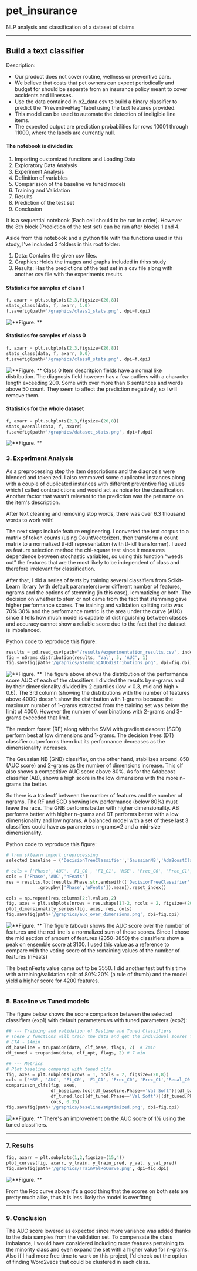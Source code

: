 # pet_insurance
NLP analysis and classification of a dataset of claims


---
## Build a text classifier

Description:
- Our product does not cover routine, wellness or preventive care. 
- We believe that costs that pet owners can expect periodically and budget for should be separate from an insurance policy meant to cover accidents and illnesses.
- Use the data contained in p2_data.csv to build a binary classifier to predict the “PreventiveFlag” label using the text features provided. 
- This model can be used to automate the detection of ineligible line items. 
- The expected output are prediction probabilities for rows 10001 through 11000, where the labels are currently null.


#### The notebook is divided in:

1. Importing customized functions and Loading Data
2. Exploratory Data Analysis
3. Experiment Analysis
4. Definition of variables
5. Comparisson of the baseline vs tuned models
6. Training and Validation
7. Results
8. Prediction of the test set 
9. Conclusion

It is a sequential notebook (Each cell should to be run in order). However the 8th block (Prediction of the test set) can be run after blocks 1 and 4.   

Aside from this notebook and a python file with the functions used in this study, I've included 3 folders in this root folder: 
1. Data: Contains the given csv files. 
2. Graphics: Holds the images and graphs included in thiss study
3. Results: Has the predictions of the test set in a csv file along with another csv file with the experiments results. 

#### Statistics for samples of class 1

```python
f, axarr = plt.subplots(2,3,figsize=(20,8))
stats_class(data, f, axarr, 1.0) 
f.savefig(path+'/graphics/class1_stats.png', dpi=f.dpi)
```
![**Figure. **](graphics/class1_stats.png)

#### Statistics for samples of class 0

```python
f, axarr = plt.subplots(2,3,figsize=(20,8))
stats_class(data, f, axarr, 0.0)
f.savefig(path+'/graphics/class0_stats.png', dpi=f.dpi)
```
![**Figure. **](graphics/class0_stats.png)
Class 0 Item descritpion fields have a normal like distribution. The diagnosis field however has a few outliers with a character length exceeding 200. Some with over more than 6 sentences and words above 50 count. They seem to affect the prediction negatively, so I will remove them.

#### Statistics for the whole dataset
```python
f, axarr = plt.subplots(2,3,figsize=(20,8))
stats_overall(data, f, axarr)             
f.savefig(path+'/graphics/dataset_stats.png', dpi=f.dpi)
```
![**Figure. **](graphics/dataset_stats.png)

### 3. Experiment Analysis

As a preprocessing step the item descriptions and the diagnosis were blended and tokenized. I also remmoved some duplicated instances along with a couple of duplicated instances with different preventive flag values which I called contradictions and would act as noise for the classification. 
Another factor that wasn't relevant to the prediction was the pet name on the item's description. 

After text cleaning and removing stop words, there was over 6.3 thousand words to work with!

The next steps include feature engineering. I converted the text corpus to a matrix of token counts (using CountVectorizer), then transform a count matrix to a normalized tf-idf representation (with tf-idf transformer). I used as feature selection method the chi-square test since it measures dependence between stochastic variables, so using this function “weeds out” the features that are the most likely to be independent of class and therefore irrelevant for classification.

After that, I did a series of tests by training several classifiers from Scikit-Learn library (with default parameters)over different number of features, ngrams and the options of stemming (in this case), lemmatizing or both. The decision on whether to stem or not came from the fact that stemming gave higher performance scores. The training and validation splitting ratio was 70%:30% and the performance metric is the area under the curve (AUC) since it tells how much model is capable of distinguishing between classes and accuracy cannot show a reliable score due to the fact that the dataset is imbalanced. 

Python code to reproduce this figure:
```python
results = pd.read_csv(path+"/results/experimentation_results.csv", index_col=0)
fig = nGrams_distribution(results, 'Val', 5, 'AUC', 1)
fig.savefig(path+'/graphics/StemmingAUCdistributions.png', dpi=fig.dpi)
```
![**Figure. **](graphics/StemmingAUCdistributions.png)
The figure above shows the distribution of the performance score AUC of each of the classifiers. I divided the results by n-grams and by their dimensionality divided by 2 quartiles (low < 0.3, mid and high > 0.6). The 3rd column (showing the distributions with the number of features above 4000) doesn't show the distribution with 1-grams because the maximum number of 1-grams extracted from the training set was below the limit of 4000. However the number of combinations with 2-grams and 3-grams exceeded that limit. 

The random forest (RF) along with the SVM with gradient descent (SGD) perform best at low dimensions and 1-grams. The decision trees (DT) classifier outperforms them but its performance decreases as the dimensionality increases. 

The Gaussian NB (GNB) classifier, on the other hand, stabilizes around .858 (AUC score) and 2-grams as the number of dimensions increase. This clf also shows a competitive AUC score above 80%. 
As for the Adaboost classifier (AB), shows a high score in the low dimensions with the more n-grams the better. 

So there is a tradeoff between the number of features and the number of ngrams. The RF and SGD showing low performance (below 80%) must leave the race. The GNB performs better with higher dimensionality. AB performs better with higher n-grams and DT performs better with a low dimensionality and low ngrams. A balanced model with a set of these last 3 classifiers could have as parameters n-grams=2 and a mid-size dimensionality. 

Python code to reproduce this figure:
```python
# from sklearn import preprocessing
selected_baseline = ('DecisionTreeClassifier','GaussianNB','AdaBoostClassifier')

# cols = ['Phase','AUC', 'F1_C0', 'F1_C1', 'MSE', 'Prec_C0', 'Prec_C1', 'Recal_C0', 'Recal_C1','nFeats']
cols = ['Phase','AUC','nFeats']
res = results.loc[results.Phase.str.endswith(('DecisionTreeClassifier','GaussianNB','AdaBoostClassifier')),cols]\
            .groupby(['Phase','nFeats']).mean().reset_index()

cols = np.repeat(res.columns[2:].values,2)
fig, axes = plt.subplots(nrows = res.shape[1]-2, ncols = 2, figsize=(20,5*(res.shape[1]-2)))
plot_dimensionality_series(fig, axes, res, cols)
fig.savefig(path+'/graphics/auc_over_dimensions.png', dpi=fig.dpi)
```
![**Figure. **](graphics/auc_over_dimensions.png)
The figure (above) shows the AUC score over the number of features and the red line is a normalized sum of those scores. Since I chose the mid section of amount of features (2350-3850) the classifiers show a peak on ensemble score at 3100. I used this value as a reference to compare with the voting score of the remaining values of the number of features (nFeats)

The best nFeats value came out to be 3550. I did another test but this time with a training/validation split of 80%:20% (a rule of thumb) and the model yield a higher score for 4200 features.

---
### 5. Baseline vs Tuned models


The figure below shows the score comparison between the selected classifiers (exp1) with default parameters vs with tuned parameters (exp2): 
```python 
## --- Training and validation of Basline and Tuned Classifiers
# These 2 functions will train the data and get the individual scores for each classifier in the set
# ETA ~ 14min
df_baseline = trupanion(data, clf_base, flags, 2)  # 7min
df_tuned = trupanion(data, clf_opt, flags, 2) # 7 min

## --- Metrics
# Plot baseline compared with tuned clfs
fig, axes = plt.subplots(nrows = 1, ncols = 2, figsize=(20,8))
cols = ['MSE', 'AUC', 'F1_C0', 'F1_C1', 'Prec_C0', 'Prec_C1','Recal_C0', 'Recal_C1']
comparisson_clfs(fig, axes, 
                 df_baseline.loc[(df_baseline.Phase=='Val Soft')|(df_baseline.Phase=='Val Hard')], 
                 df_tuned.loc[(df_tuned.Phase=='Val Soft')|(df_tuned.Phase=='Val Hard')],  
                 cols, 0.35)
fig.savefig(path+'/graphics/baselineVsOptimized.png', dpi=fig.dpi)
```
![**Figure. **](graphics/baselineVsOptimized.png)
There's an improvement on the AUC score of 1% using the tuned classifiers. 

---

### 7. Results

```python
fig, axarr = plt.subplots(1,2,figsize=(15,4))
plot_curves(fig, axarr, y_train, y_train_pred, y_val, y_val_pred)
fig.savefig(path+'/graphics/TrainValRoCurve.png', dpi=fig.dpi)
```
![**Figure. **](graphics/TrainValRoCurve.png)

From the Roc curve above it's a good thing that the scores on both sets are pretty much alike, thus it is less likely the model is overfittng

---
### 9. Conclusion

The AUC score lowered as expected since more variance was added thanks to the data samples from the validation set. To compensate the class imbalance, I would have considered including more features pertaining to the minority class and even expand the set with a higher value for n-grams. Also if I had more free time to work on this project, I'd check out the option of finding Word2vecs that could be clustered in each class. 
